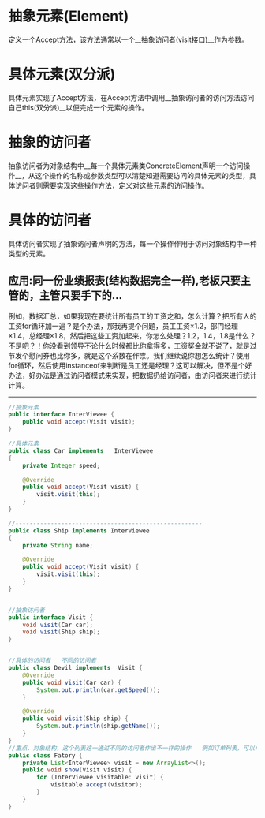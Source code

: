 # 抽象元素(Element)  

定义一个Accept方法，该方法通常以一个__抽象访问者(visit接口)__作为参数。

# 具体元素(双分派)  

具体元素实现了Accept方法，在Accept方法中调用__抽象访问者的访问方法访问自己this(双分派)__以便完成一个元素的操作。     

# 抽象的访问者

抽象访问者为对象结构中__每一个具体元素类ConcreteElement声明一个访问操作__，从这个操作的名称或参数类型可以清楚知道需要访问的具体元素的类型，具体访问者则需要实现这些操作方法，定义对这些元素的访问操作。  

# 具体的访问者  

具体访问者实现了抽象访问者声明的方法，每一个操作作用于访问对象结构中一种类型的元素。   



## 应用:同一份业绩报表(结构数据完全一样),老板只要主管的，主管只要手下的...   

例如，数据汇总，如果我现在要统计所有员工的工资之和，怎么计算？把所有人的工资for循环加一遍？是个办法，那我再提个问题，员工工资×1.2，部门经理×1.4，总经理×1.8，然后把这些工资加起来，你怎么处理？1.2，1.4，1.8是什么？不是吧？！你没看到领导不论什么时候都比你拿得多，工资奖金就不说了，就是过节发个慰问券也比你多，就是这个系数在作祟。我们继续说你想怎么统计？使用for循环，然后使用instanceof来判断是员工还是经理？这可以解决，但不是个好办法，好办法是通过访问者模式来实现，把数据扔给访问者，由访问者来进行统计计算。









------



``` JAVA   
//抽象元素   
public interface InterViewee {
    public void accept(Visit visit);
}

//具体元素  
public class Car implements   InterViewee
{
    private Integer speed;

    @Override
    public void accept(Visit visit) {
        visit.visit(this);
    }
}

//-----------------------------------------------------   
public class Ship implements InterViewee
{
    private String name;

    @Override
    public void accept(Visit visit) {
        visit.visit(this);
    }
}  


//抽象访问者   
public interface Visit {
    void visit(Car car);
    void visit(Ship ship);
}


//具体的访问者   不同的访问者
public class Devil implements  Visit {
    @Override
    public void visit(Car car) {
        System.out.println(car.getSpeed());
    }

    @Override
    public void visit(Ship ship) {
        System.out.println(ship.getName());
    }
} 
//重点，对象结构，这个列表这一通过不同的访问者作出不一样的操作   例如订单列表，可以根据不同类型的员工展示不同的字段....
public class Fatory {
    private List<InterViewee> visit = new ArrayList<>();
    public void show(Visit visit) {
        for (InterViewee visitable: visit) {
            visitable.accept(visitor);
        }
    }
}


```









 